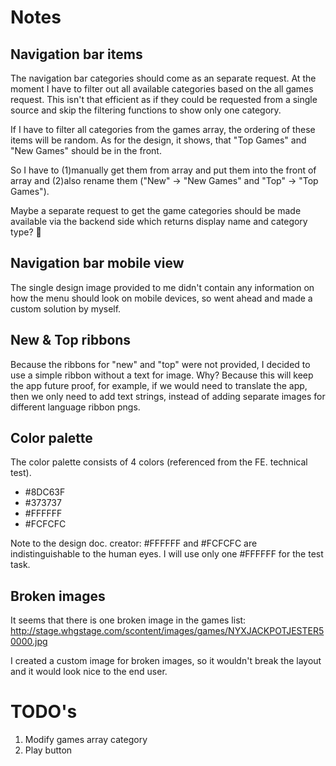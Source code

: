 # Notes
## Navigation bar items
The navigation bar categories should come as an separate request. At the moment I have to filter out all available categories based on the all games request. This isn't that efficient as if they could be requested from a single source and skip the filtering functions to show only one category.

If I have to filter all categories from the games array, the ordering of these items will be random. As for the design, it shows, that "Top Games" and "New Games" should be in the front. 

So I have to (1)manually get them from array and put them into the front of array and (2)also rename them ("New" -> "New Games" and "Top" -> "Top Games"). 

Maybe a separate request to get the game categories should be made available via the backend side which returns display name and category type? 🤔

## Navigation bar mobile view
The single design image provided to me didn't contain any information on how the menu should look on mobile devices, so went ahead and made a custom solution by myself.

## New & Top ribbons
Because the ribbons for "new" and "top" were not provided, I decided to use a simple ribbon without a text for image. Why? Because this will keep the app future proof, for example, if we would need to translate the app, then we only need to add text strings, instead of adding separate images for different language ribbon pngs.

## Color palette
The color palette consists of 4 colors (referenced from the FE. technical test).
* #8DC63F
* #373737
* #FFFFFF
* #FCFCFC

Note to the design doc. creator: 
#FFFFFF and #FCFCFC are indistinguishable to the human eyes. I will use only one #FFFFFF for the test task.  

## Broken images
It seems that there is one broken image in the games list: 
http://stage.whgstage.com/scontent/images/games/NYXJACKPOTJESTER50000.jpg

I created a custom image for broken images, so it wouldn't break the layout and it would look nice to the end user.

# TODO's
1. Modify games array category
2. Play button